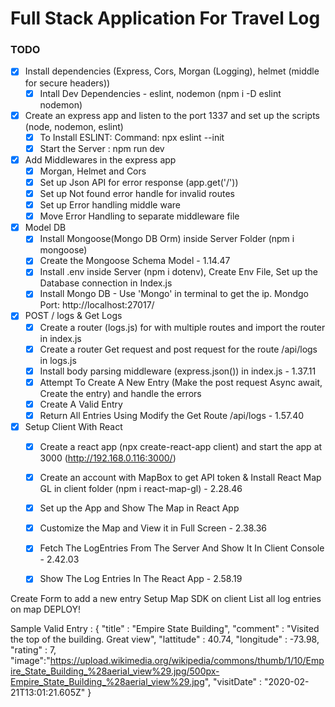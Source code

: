 # Full Stack Application For Travel Log


### TODO

* [x] Install dependencies (Express, Cors, Morgan (Logging), helmet (middle for secure headers))
    * [x] Intall Dev Dependencies - eslint, nodemon (npm i -D eslint nodemon)
* [x] Create an express app and listen to the port 1337 and set up the scripts (node, nodemon, eslint)
    * [x] To Install ESLINT: Command: npx eslint --init
    * [x] Start the Server : npm run dev
* [x] Add Middlewares in the express app 
    * [x] Morgan, Helmet and Cors
    * [x] Set up Json API for error response (app.get('/'))
    * [x] Set up Not found error handle for invalid routes
    * [x] Set up Error handling middle ware
    * [x] Move Error Handling to separate middleware file
* [x] Model DB
    * [x] Install Mongoose(Mongo DB Orm) inside Server Folder (npm i mongoose)
    * [x] Create the Mongoose Schema Model - 1.14.47
    * [x] Install .env inside Server (npm i dotenv), Create Env File, Set up the Database connection in Index.js
    * [x] Install Mongo DB - Use 'Mongo' in terminal to get the ip. Mondgo Port: http://localhost:27017/
* [x] POST / logs & Get Logs
    * [x] Create a router (logs.js) for with multiple routes and import the router in index.js
    * [x] Create a router Get request and post request for the route /api/logs in logs.js
    * [x] Install body parsing middleware (express.json()) in index.js - 1.37.11
    * [x] Attempt To Create A New Entry (Make the post request Async await, Create the entry) and handle the errors
    * [x] Create A Valid Entry 
    * [x] Return All Entries Using Modify the Get Route /api/logs - 1.57.40
* [x] Setup Client With React
    * [x] Create a react app (npx create-react-app client) and start the app at 3000 (http://192.168.0.116:3000/)
    * [x] Create an account with MapBox to get API token & Install React Map GL in client folder (npm i react-map-gl) - 2.28.46
    * [x] Set up the App and Show The Map in React App
    * [x] Customize the Map and View it in Full Screen - 2.38.36
    * [x] Fetch The LogEntries From The Server And Show It In Client Console - 2.42.03
    * [x] Show The Log Entries In The React App - 2.58.19



Create Form to add a new entry
Setup Map SDK on client
List all log entries on map
DEPLOY!

Sample Valid Entry :
{
	"title" : "Empire State Building",
	"comment" : "Visited the top of the building. Great view",
	"lattitude" : 40.74,
	"longitude" : -73.98,
	"rating" : 7,
	"image":"https://upload.wikimedia.org/wikipedia/commons/thumb/1/10/Empire_State_Building_%28aerial_view%29.jpg/500px-Empire_State_Building_%28aerial_view%29.jpg",
	"visitDate" : "2020-02-21T13:01:21.605Z"
}
